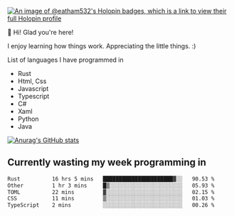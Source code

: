 [![An image of @eatham532's Holopin badges, which is a link to view their full Holopin profile](https://holopin.me/eatham532)](https://holopin.io/@eatham532)


👋 Hi! Glad you're here!

I enjoy learning how things work. Appreciating the little things. :)


List of languages I have programmed in
- Rust
- Html, Css
- Javascript
- Typescript
- C#
- Xaml
- Python
- Java

[![Anurag's GitHub stats](https://github-readme-stats.vercel.app/api?username=Eatham532&theme=dark)](https://github.com/anuraghazra/github-readme-stats)


## Currently wasting my week programming in
<!--START_SECTION:waka-->

```txt
Rust          16 hrs 5 mins   ██████████████████████▓░░   90.53 %
Other         1 hr 3 mins     █▒░░░░░░░░░░░░░░░░░░░░░░░   05.93 %
TOML          22 mins         ▓░░░░░░░░░░░░░░░░░░░░░░░░   02.15 %
CSS           11 mins         ▒░░░░░░░░░░░░░░░░░░░░░░░░   01.03 %
TypeScript    2 mins          ░░░░░░░░░░░░░░░░░░░░░░░░░   00.26 %
```

<!--END_SECTION:waka-->
